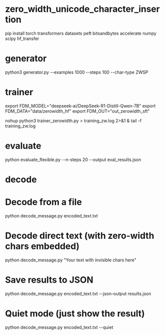 # zero_width_unicode_character_insertion
pip install torch transformers datasets peft bitsandbytes accelerate numpy scipy hf_transfer
# generator
python3 generator.py --examples 1000 --steps 100 --char-type ZWSP

# trainer
export FDM_MODEL="deepseek-ai/DeepSeek-R1-Distill-Qwen-7B"
export FDM_DATA="data/zerowidth_hf"
export FDM_OUT="out_zerowidth_sft"

nohup python3 trainer_zerowidth.py > training_zw.log 2>&1 &
tail -f training_zw.log

# evaluate
python evaluate_flexible.py --n-steps 20 --output eval_results.json


# decode

# Decode from a file
python decode_message.py encoded_text.txt

# Decode direct text (with zero-width chars embedded)
python decode_message.py "Your text with invisible chars here"

# Save results to JSON
python decode_message.py encoded_text.txt --json-output results.json

# Quiet mode (just show the result)
python decode_message.py encoded_text.txt --quiet
